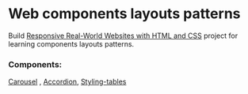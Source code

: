 # Web components layouts patterns

Build [Responsive Real-World Websites with HTML and CSS](https://www.udemy.com/course/design-and-develop-a-killer-website-with-html5-and-css3/learn/lecture/27512178#overview) project for learning components layouts patterns.

### Components:  
[Carousel](https://carousel-design.netlify.app/) ,  [Accordion](https://accordion-dc.netlify.app/), [Styling-tables](https://styling-tables.netlify.app/)
